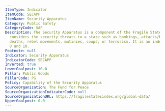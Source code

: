 ```yaml
---
ItemType: Indicator
ItemCode: SECAPP
ItemName: Security Apparatus
Category: Public Safety
CategoryCode: SAF
Description: The Security Apparatus is a component of the Fragile State Index, which
  considers the security threats to a state such as bombings, attacks/battle-related
  deaths, rebel movements, mutinies, coups, or terrorism. It is an index scored between
  0 and 10.
Footnote: null
Indicator: Security Apparatus
IndicatorCode: SECAPP
Inverted: true
LowerGoalpost: 10.0
Pillar: Public Goods
PillarCode: PG
Policy: Capability of the Security Apparatus
SourceOrganization: The Fund for Peace
SourceOrganizationIndicatorCode: null
SourceOrganizationURL: https://fragilestatesindex.org/global-data/
UpperGoalpost: 0.0
---
```



